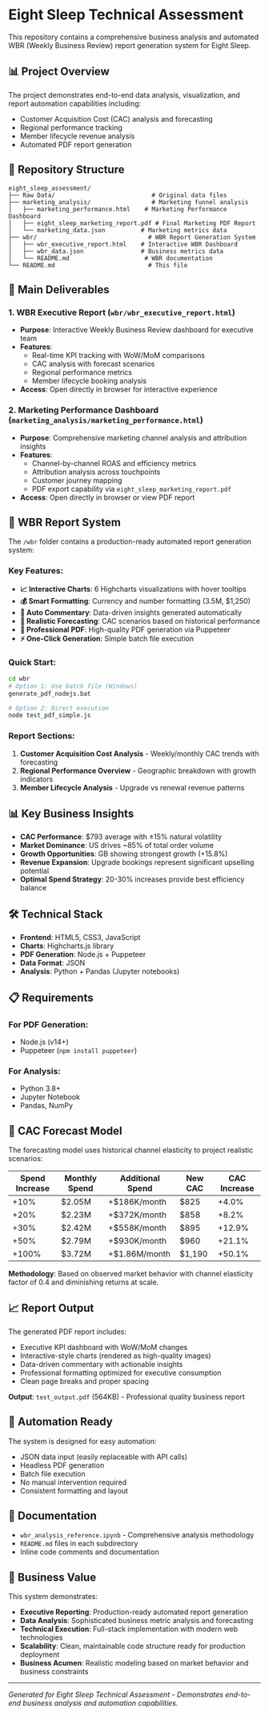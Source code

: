 # Eight Sleep Technical Assessment

This repository contains a comprehensive business analysis and automated WBR (Weekly Business Review) report generation system for Eight Sleep.

## 📊 Project Overview

The project demonstrates end-to-end data analysis, visualization, and report automation capabilities including:
- Customer Acquisition Cost (CAC) analysis and forecasting
- Regional performance tracking
- Member lifecycle revenue analysis  
- Automated PDF report generation

## 📁 Repository Structure

```
eight_sleep_assessment/
├── Raw Data/                           # Original data files
├── marketing_analysis/                 # Marketing funnel analysis
│   ├── marketing_performance.html    # Marketing Performance Dashboard
│   ├── eight_sleep_marketing_report.pdf # Final Marketing PDF Report
│   └── marketing_data.json          # Marketing metrics data
├── wbr/                               # WBR Report Generation System
│   ├── wbr_executive_report.html    # Interactive WBR Dashboard
│   ├── wbr_data.json                # Business metrics data
│   └── README.md                     # WBR documentation
└── README.md                          # This file
```

## 🎯 Main Deliverables

### 1. **WBR Executive Report** (`wbr/wbr_executive_report.html`)
- **Purpose**: Interactive Weekly Business Review dashboard for executive team
- **Features**: 
  - Real-time KPI tracking with WoW/MoM comparisons
  - CAC analysis with forecast scenarios
  - Regional performance metrics
  - Member lifecycle booking analysis
- **Access**: Open directly in browser for interactive experience

### 2. **Marketing Performance Dashboard** (`marketing_analysis/marketing_performance.html`)
- **Purpose**: Comprehensive marketing channel analysis and attribution insights
- **Features**:
  - Channel-by-channel ROAS and efficiency metrics
  - Attribution analysis across touchpoints
  - Customer journey mapping
  - PDF export capability via `eight_sleep_marketing_report.pdf`
- **Access**: Open directly in browser or view PDF report

## 🚀 WBR Report System

The `/wbr` folder contains a production-ready automated report generation system:

### Key Features:
- **📈 Interactive Charts**: 6 Highcharts visualizations with hover tooltips
- **💰 Smart Formatting**: Currency and number formatting (3.5M, $1,250)  
- **📝 Auto Commentary**: Data-driven insights generated automatically
- **🎯 Realistic Forecasting**: CAC scenarios based on historical performance
- **📄 Professional PDF**: High-quality PDF generation via Puppeteer
- **⚡ One-Click Generation**: Simple batch file execution

### Quick Start:
```bash
cd wbr
# Option 1: Use batch file (Windows)
generate_pdf_nodejs.bat

# Option 2: Direct execution
node test_pdf_simple.js
```

### Report Sections:
1. **Customer Acquisition Cost Analysis** - Weekly/monthly CAC trends with forecasting
2. **Regional Performance Overview** - Geographic breakdown with growth indicators  
3. **Member Lifecycle Analysis** - Upgrade vs renewal revenue patterns

## 📊 Key Business Insights

- **CAC Performance**: $793 average with ±15% natural volatility
- **Market Dominance**: US drives ~85% of total order volume
- **Growth Opportunities**: GB showing strongest growth (+15.8%)
- **Revenue Expansion**: Upgrade bookings represent significant upselling potential
- **Optimal Spend Strategy**: 20-30% increases provide best efficiency balance

## 🛠 Technical Stack

- **Frontend**: HTML5, CSS3, JavaScript
- **Charts**: Highcharts.js library
- **PDF Generation**: Node.js + Puppeteer
- **Data Format**: JSON
- **Analysis**: Python + Pandas (Jupyter notebooks)

## 📋 Requirements

### For PDF Generation:
- Node.js (v14+)  
- Puppeteer (`npm install puppeteer`)

### For Analysis:
- Python 3.8+
- Jupyter Notebook
- Pandas, NumPy

## 🎯 CAC Forecast Model

The forecasting model uses historical channel elasticity to project realistic scenarios:

| Spend Increase | Monthly Spend | Additional Spend | New CAC | CAC Increase |
|---------------|---------------|------------------|---------|--------------|
| +10% | $2.05M | +$186K/month | $825 | +4.0% |
| +20% | $2.23M | +$372K/month | $858 | +8.2% |
| +30% | $2.42M | +$558K/month | $895 | +12.9% |
| +50% | $2.79M | +$930K/month | $960 | +21.1% |
| +100% | $3.72M | +$1.86M/month | $1,190 | +50.1% |

**Methodology**: Based on observed market behavior with channel elasticity factor of 0.4 and diminishing returns at scale.

## 📈 Report Output

The generated PDF report includes:
- Executive KPI dashboard with WoW/MoM changes
- Interactive-style charts (rendered as high-quality images)
- Data-driven commentary with actionable insights
- Professional formatting optimized for executive consumption
- Clean page breaks and proper spacing

**Output**: `test_output.pdf` (564KB) - Professional quality business report

## 🔄 Automation Ready

The system is designed for easy automation:
- JSON data input (easily replaceable with API calls)
- Headless PDF generation
- Batch file execution
- No manual intervention required
- Consistent formatting and layout

## 📝 Documentation

- `wbr_analysis_reference.ipynb` - Comprehensive analysis methodology
- `README.md` files in each subdirectory
- Inline code comments and documentation

## 🎯 Business Value

This system demonstrates:
- **Executive Reporting**: Production-ready automated report generation
- **Data Analysis**: Sophisticated business metric analysis and forecasting  
- **Technical Execution**: Full-stack implementation with modern web technologies
- **Scalability**: Clean, maintainable code structure ready for production deployment
- **Business Acumen**: Realistic modeling based on market behavior and business constraints

---

*Generated for Eight Sleep Technical Assessment - Demonstrates end-to-end business analysis and automation capabilities.*